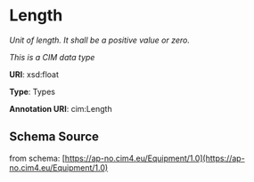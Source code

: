 # Length

_Unit of length. It shall be a positive value or zero._

*This is a CIM data type*

**URI**: xsd:float

**Type**: Types

**Annotation URI**: cim:Length

## Schema Source

from schema: [https://ap-no.cim4.eu/Equipment/1.0](https://ap-no.cim4.eu/Equipment/1.0)
